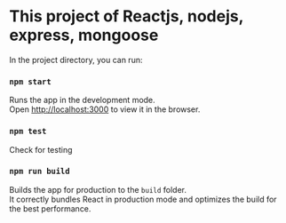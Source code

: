 # This project of Reactjs, nodejs, express, mongoose

In the project directory, you can run:
### `npm start`

Runs the app in the development mode.<br>
Open [http://localhost:3000](http://localhost:3000) to view it in the browser.

### `npm test`
Check for testing 

### `npm run build`

Builds the app for production to the `build` folder.<br>
It correctly bundles React in production mode and optimizes the build for the best performance.
